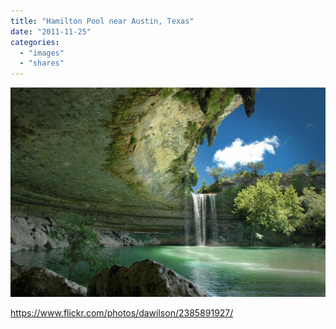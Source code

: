 ```yaml
---
title: "Hamilton Pool near Austin, Texas"
date: "2011-11-25"
categories: 
  - "images"
  - "shares"
---
```


![](images/tumblr_luz6wohqYt1qz4vrlo1_1280.jpg)

https://www.flickr.com/photos/dawilson/2385891927/

